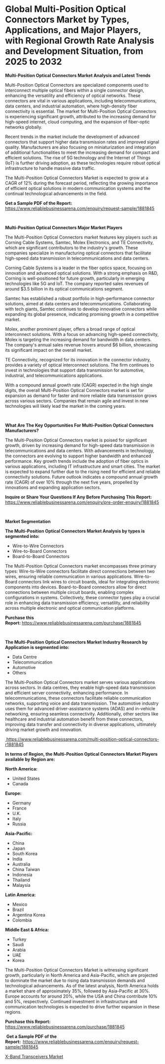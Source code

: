 <p><h1>Global Multi-Position Optical Connectors Market by Types, Applications, and Major Players, with Regional Growth Rate Analysis and Development Situation, from 2025 to 2032</h1></p><p><strong>Multi-Position Optical Connectors Market Analysis and Latest Trends</strong></p>
<p><p>Multi-Position Optical Connectors are specialized components used to interconnect multiple optical fibers within a single connector design, enhancing the versatility and efficiency of optical networks. These connectors are vital in various applications, including telecommunications, data centers, and industrial automation, where high-density fiber connectivity is essential. The market for Multi-Position Optical Connectors is experiencing significant growth, attributed to the increasing demand for high-speed internet, cloud computing, and the expansion of fiber-optic networks globally.</p><p>Recent trends in the market include the development of advanced connectors that support higher data transmission rates and improved signal quality. Manufacturers are also focusing on miniaturization and integration of additional functionalities to meet the increasing demand for compact and efficient solutions. The rise of 5G technology and the Internet of Things (IoT) is further driving adoption, as these technologies require robust optical infrastructure to handle massive data traffic.</p><p>The Multi-Position Optical Connectors Market is expected to grow at a CAGR of 12% during the forecast period, reflecting the growing importance of efficient optical solutions in modern communication systems and the continual technological advancements in the field.</p></p>
<p><strong>Get a Sample PDF of the Report:&nbsp;</strong> <a href="https://www.reliablebusinessarena.com/enquiry/request-sample/1881845?utm_campaign=3268&utm_medium=2&utm_source=Github&utm_content=ia&utm_term=07042025&utm_id=multi-position-optical-connectors">https://www.reliablebusinessarena.com/enquiry/request-sample/1881845</a></p>
<p>&nbsp;</p>
<p><strong>Multi-Position Optical Connectors Major Market Players</strong></p>
<p><p>The Multi-Position Optical Connectors market features key players such as Corning Cable Systems, Samtec, Molex Electronics, and TE Connectivity, which are significant contributors to the industry's growth. These companies specialize in manufacturing optical connectors that facilitate high-speed data transmission in telecommunications and data centers.</p><p>Corning Cable Systems is a leader in the fiber optics space, focusing on innovation and advanced optical solutions. With a strong emphasis on R&D, Corning is well-positioned for future growth, particularly in emerging technologies like 5G and IoT. The company reported sales revenues of around $3.5 billion in its optical communications segment.</p><p>Samtec has established a robust portfolio in high-performance connector solutions, aimed at data centers and telecommunications. Collaborating with tech giants, Samtec continues to develop innovative connectors while expanding its global presence, indicating promising growth in a competitive market.</p><p>Molex, another prominent player, offers a broad range of optical interconnect solutions. With a focus on advancing high-speed connectivity, Molex is targeting the increasing demand for bandwidth in data centers. The company's annual sales revenue hovers around $6 billion, showcasing its significant impact on the overall market.</p><p>TE Connectivity, recognized for its innovation in the connector industry, provides a variety of optical interconnect solutions. The firm continues to invest in technologies that support data transmission for automotive, industrial, and telecommunications applications. </p><p>With a compound annual growth rate (CAGR) expected in the high single digits, the overall Multi-Position Optical Connectors market is set for expansion as demand for faster and more reliable data transmission grows across various sectors. Companies that remain agile and invest in new technologies will likely lead the market in the coming years.</p></p>
<p>&nbsp;</p>
<p><strong>What Are The Key Opportunities For Multi-Position Optical Connectors Manufacturers?</strong></p>
<p><p>The Multi-Position Optical Connectors market is poised for significant growth, driven by increasing demand for high-speed data transmission in telecommunications and data centers. With advancements in technology, the connectors are evolving to support higher bandwidth and enhanced performance. Key growth trends include the adoption of fiber optics in various applications, including IT infrastructure and smart cities. The market is expected to expand further due to the rising need for efficient and reliable connectivity solutions. Future outlook indicates a compound annual growth rate (CAGR) of over 10% through the next five years, propelled by innovations and expanding application sectors.</p></p>
<p><strong>Inquire or Share Your Questions If Any Before Purchasing This Report:</strong> <a href="https://www.reliablebusinessarena.com/enquiry/pre-order-enquiry/1881845?utm_campaign=3268&utm_medium=2&utm_source=Github&utm_content=ia&utm_term=07042025&utm_id=multi-position-optical-connectors">https://www.reliablebusinessarena.com/enquiry/pre-order-enquiry/1881845</a></p>
<p>&nbsp;</p>
<p><strong>Market Segmentation</strong></p>
<p><strong>The Multi-Position Optical Connectors Market Analysis by types is segmented into:</strong></p>
<p><ul><li>Wire-to-Wire Connectors</li><li>Wire-to-Board Connectors</li><li>Board-to-Board Connectors</li></ul></p>
<p><p>The Multi-Position Optical Connectors market encompasses three primary types: Wire-to-Wire connectors facilitate direct connections between two wires, ensuring reliable communication in various applications. Wire-to-Board connectors link wires to circuit boards, ideal for integrating electronic components into devices. Board-to-Board connectors allow for direct connections between multiple circuit boards, enabling complex configurations in systems. Collectively, these connector types play a crucial role in enhancing data transmission efficiency, versatility, and reliability across multiple electronic and optical communication platforms.</p></p>
<p><strong>Purchase this Report:&nbsp;</strong><a href="https://www.reliablebusinessarena.com/purchase/1881845?utm_campaign=3268&utm_medium=2&utm_source=Github&utm_content=ia&utm_term=07042025&utm_id=multi-position-optical-connectors">https://www.reliablebusinessarena.com/purchase/1881845</a></p>
<p>&nbsp;</p>
<p><strong>The Multi-Position Optical Connectors Market Industry Research by Application is segmented into:</strong></p>
<p><ul><li>Data Centre</li><li>Telecommunication</li><li>Automotive</li><li>Others</li></ul></p>
<p><p>The Multi-Position Optical Connectors market serves various applications across sectors. In data centres, they enable high-speed data transmission and efficient server connectivity, enhancing performance. In telecommunications, these connectors facilitate reliable communication networks, supporting voice and data transmission. The automotive industry uses them for advanced driver-assistance systems (ADAS) and in-vehicle networking, ensuring seamless connectivity. Additionally, other sectors like healthcare and industrial automation benefit from these connectors, improving data transfer and connectivity in diverse applications, ultimately driving market growth and innovation.</p></p>
<p><a href="https://www.reliablebusinessarena.com/multi-position-optical-connectors-r1881845?utm_campaign=3268&utm_medium=2&utm_source=Github&utm_content=ia&utm_term=07042025&utm_id=multi-position-optical-connectors">&nbsp;https://www.reliablebusinessarena.com/multi-position-optical-connectors-r1881845</a></p>
<p><strong>In terms of Region, the Multi-Position Optical Connectors Market Players available by Region are:</strong></p>
<p>
    <p> <strong> North America: </strong>
        <ul>
            <li>United States</li>
            <li>Canada</li>
        </ul>
        </p> 
    <p> <strong> Europe: </strong>
        <ul>
            <li>Germany</li>
            <li>France</li>
            <li>U.K.</li>
            <li>Italy</li>
            <li>Russia</li>
        </ul>
        </p> 
    <p> <strong> Asia-Pacific: </strong>
        <ul>
            <li>China</li>
            <li>Japan</li>
            <li>South Korea</li>
            <li>India</li>
            <li>Australia</li>
            <li>China Taiwan</li>
            <li>Indonesia</li>
            <li>Thailand</li>
            <li>Malaysia</li>
        </ul>
        </p> 
    <p> <strong> Latin America: </strong>
        <ul>
            <li>Mexico</li>
            <li>Brazil</li>
            <li>Argentina Korea</li>
            <li>Colombia</li>
        </ul>
        </p> 
    <p> <strong> Middle East & Africa: </strong>
        <ul>
            <li>Turkey</li>
            <li>Saudi</li>
            <li>Arabia</li>
            <li>UAE</li>
            <li>Korea</li>
        </ul>
    </p>
    </p>
<p><p>The Multi-Position Optical Connectors Market is witnessing significant growth, particularly in North America and Asia-Pacific, which are projected to dominate the market due to rising data transmission demands and technological advancements. As of the latest analysis, North America holds a market share of approximately 35%, followed by Asia-Pacific at 30%. Europe accounts for around 20%, while the USA and China contribute 10% and 5%, respectively. Continued investment in infrastructure and communication technologies is expected to drive further expansion in these regions.</p></p>
<p><strong>Purchase this Report: </strong><a href="https://www.reliablebusinessarena.com/purchase/1881845?utm_campaign=3268&utm_medium=2&utm_source=Github&utm_content=ia&utm_term=07042025&utm_id=multi-position-optical-connectors">https://www.reliablebusinessarena.com/purchase/1881845</a></p>
<p>&nbsp;<strong>Get a Sample PDF of the Report:&nbsp;&nbsp;</strong><a href="https://www.reliablebusinessarena.com/enquiry/request-sample/1881845?utm_campaign=3268&utm_medium=2&utm_source=Github&utm_content=ia&utm_term=07042025&utm_id=multi-position-optical-connectors">https://www.reliablebusinessarena.com/enquiry/request-sample/1881845</a></p>
<p><strong></strong></p>
<p><p><a href="https://github.com/sderolza/Market-Research-Report-List-1/blob/main/x-band-transceivers-market.md?utm_campaign=3268&utm_medium=2&utm_source=Github&utm_content=ia&utm_term=07042025&utm_id=multi-position-optical-connectors">X-Band Transceivers Market</a></p></p>
